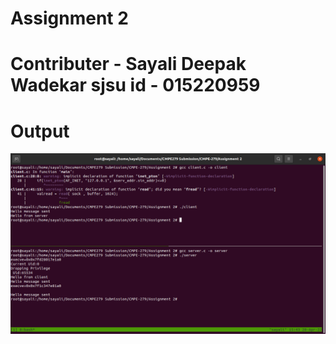 # Assignment 2
# Contributer - Sayali Deepak Wadekar sjsu id - 015220959

# Output 
<img src="https://github.com/SayaliWadekar/CMPE-279/blob/main/Assignment%202/Screenshot%20from%202022-04-20%2015-43-31.png">

